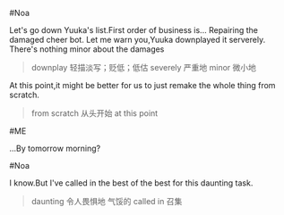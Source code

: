 #Noa

Let's go down Yuuka's list.First order of business is...
Repairing the damaged cheer bot.
Let me warn you,Yuuka downplayed it serverely.  There's nothing minor about the damages
>downplay 轻描淡写；贬低；低估
>severely 严重地
>minor 微小地

At this point,it might be better for us to just remake the whole thing from scratch.
>from scratch 从头开始
>at this point

#ME

...By tomorrow morning?

#Noa

I know.But I've called in the best of the best for this daunting task.
>daunting 令人畏惧地 气馁的
>called in 召集

